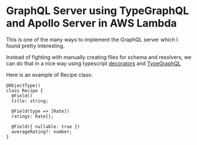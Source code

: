 # GraphQL Server using  TypeGraphQL and Apollo Server in AWS Lambda

This is one of the many ways to implement the GraphQL server which I found pretty interesting.

Instead of fighting with manually creating files for schema and resolvers, we can do that in a nice way using typescript [decorators](https://www.typescriptlang.org/docs/handbook/decorators.html) and [TypeGraphQL](https://typegraphql.com/)

Here is an example of Recipe class:


```
@ObjectType()
class Recipe {
  @Field()
  title: string;

  @Field(type => [Rate])
  ratings: Rate[];

  @Field({ nullable: true })
  averageRating?: number;
}
```

